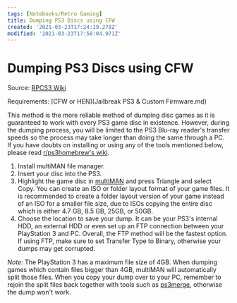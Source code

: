 ```yaml
---
tags: [Notebooks/Retro Gaming]
title: Dumping PS3 Discs using CFW
created: '2021-03-23T17:24:19.278Z'
modified: '2021-03-23T17:58:04.971Z'
---
```


# Dumping PS3 Discs using CFW

Source: [RPCS3 Wiki](https://wiki.rpcs3.net/index.php?title=Help:Dumping_PlayStation_3_games)

Requirements: [CFW or HEN](Jailbreak PS3 & Custom Firmware.md)

This method is the more reliable method of dumping disc games as it is guaranteed to work with every PS3 game disc in existence. However, during the dumping process, you will be limited to the PS3 Blu-ray reader's transfer speeds so the process may take longer than doing the same through a PC. If you have doubts on installing or using any of the tools mentioned below, please read [r/ps3homebrew's wiki](https://www.reddit.com/r/ps3homebrew/wiki/multiman).

1) Install multiMAN file manager.
1) Insert your disc into the PS3.
1) Highlight the game disc in [multiMAN](https://store.brewology.com/ahomebrew.php?brewid=24) and press Triangle and select Copy.  You can create an ISO or folder layout format of your game files. It is recommended to create a folder layout version of your game instead of an ISO for a smaller file size, due to ISOs copying the entire disc which is either 4.7 GB, 8.5 GB, 25GB, or 50GB.
1) Choose the location to save your dump. It can be your PS3's internal HDD, an external HDD or even set up an FTP connection between your PlayStation 3 and PC.
Overall, the FTP method will be the fastest option. If using FTP, make sure to set Transfer Type to Binary, otherwise your dumps may get corrupted.

_Note:_ The PlayStation 3 has a maximum file size of 4GB. When dumping games which contain files bigger than 4GB, multiMAN will automatically split those files. When you copy your dump over to your PC, remember to rejoin the split files back together with tools such as [ps3merge](http://karmian.org/projects/ps3merge), otherwise the dump won't work.
